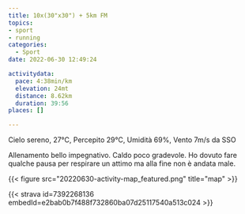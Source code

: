 ```yaml
---
title: 10x(30"x30") + 5km FM
topics:
- sport
- running
categories: 
  - Sport
date: 2022-06-30 12:49:24

activitydata:
  pace: 4:38min/km
  elevation: 24mt
  distance: 8.62km
  duration: 39:56
places: []

---
```


Cielo sereno, 27°C, Percepito 29°C, Umidità 69%, Vento 7m/s da SSO

<!--more-->

Allenamento bello impegnativo. Caldo poco gradevole. Ho dovuto fare qualche pausa per respirare un attimo ma alla fine non è andata male.


{{<  figure src="20220630-activity-map_featured.png" title="map" >}}


{{< strava id=7392268136 embedId=e2bab0b7f488f732860ba07d25117540a513c024 >}}
